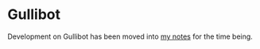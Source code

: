 # Gullibot

Development on Gullibot has been moved into [my notes](https://notes.stuartpb.com/content/6f1da333-f2b2-46d2-a163-84b99db838f4.html) for the time being.
